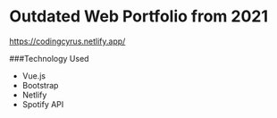 # Outdated Web Portfolio from 2021
https://codingcyrus.netlify.app/

###Technology Used
- Vue.js
- Bootstrap
- Netlify
- Spotify API
